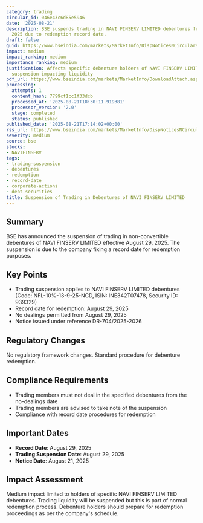 ```yaml
---
category: trading
circular_id: 046e43c6d85e5946
date: '2025-08-21'
description: BSE suspends trading in NAVI FINSERV LIMITED debentures from August 29,
  2025 due to redemption record date.
draft: false
guid: https://www.bseindia.com/markets/MarketInfo/DispNoticesNCirculars.aspx?Noticeid={F7442923-98E3-426E-B2C0-E57F8604D721}&noticeno=20250821-70&dt=08/21/2025&icount=70&totcount=73&flag=0
impact: medium
impact_ranking: medium
importance_ranking: medium
justification: Affects specific debenture holders of NAVI FINSERV LIMITED with trading
  suspension impacting liquidity
pdf_url: https://www.bseindia.com/markets/MarketInfo/DownloadAttach.aspx?id=20250821-70&attachedId=
processing:
  attempts: 1
  content_hash: 7799cf1cc1f33dcb
  processed_at: '2025-08-21T18:30:11.919381'
  processor_version: '2.0'
  stage: completed
  status: published
published_date: '2025-08-21T17:14:02+00:00'
rss_url: https://www.bseindia.com/markets/MarketInfo/DispNoticesNCirculars.aspx?Noticeid={F7442923-98E3-426E-B2C0-E57F8604D721}&noticeno=20250821-70&dt=08/21/2025&icount=70&totcount=73&flag=0
severity: medium
source: bse
stocks:
- NAVIFINSERV
tags:
- trading-suspension
- debentures
- redemption
- record-date
- corporate-actions
- debt-securities
title: Suspension of Trading in Debentures of NAVI FINSERV LIMITED
---
```


## Summary

BSE has announced the suspension of trading in non-convertible debentures of NAVI FINSERV LIMITED effective August 29, 2025. The suspension is due to the company fixing a record date for redemption purposes.

## Key Points

- Trading suspension applies to NAVI FINSERV LIMITED debentures (Code: NFL-10%-13-9-25-NCD, ISIN: INE342T07478, Security ID: 939329)
- Record date for redemption: August 29, 2025
- No dealings permitted from August 29, 2025
- Notice issued under reference DR-704/2025-2026

## Regulatory Changes

No regulatory framework changes. Standard procedure for debenture redemption.

## Compliance Requirements

- Trading members must not deal in the specified debentures from the no-dealings date
- Trading members are advised to take note of the suspension
- Compliance with record date procedures for redemption

## Important Dates

- **Record Date**: August 29, 2025
- **Trading Suspension Date**: August 29, 2025
- **Notice Date**: August 21, 2025

## Impact Assessment

Medium impact limited to holders of specific NAVI FINSERV LIMITED debentures. Trading liquidity will be suspended but this is part of normal redemption process. Debenture holders should prepare for redemption proceedings as per the company's schedule.